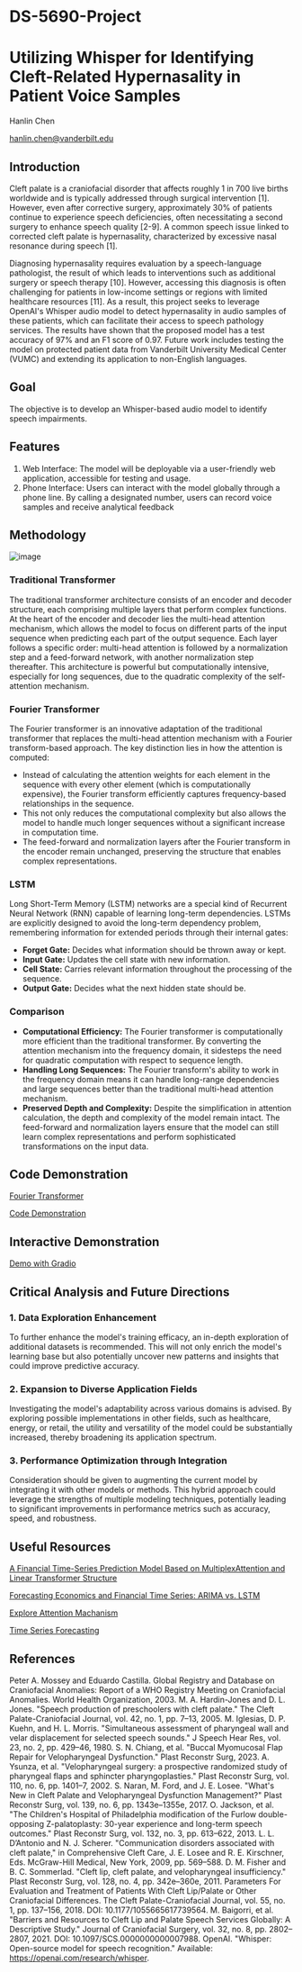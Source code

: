 # DS-5690-Project
# Utilizing Whisper for Identifying Cleft-Related Hypernasality in Patient Voice Samples
Hanlin Chen

hanlin.chen@vanderbilt.edu

## Introduction
Cleft palate is a craniofacial disorder that affects roughly 1 in 700 live births worldwide and is typically addressed through surgical intervention [1]. However, even after corrective surgery, approximately 30% of patients continue to experience speech deficiencies, often necessitating a second surgery to enhance speech quality [2-9]. A common speech issue linked to corrected cleft palate is hypernasality, characterized by excessive nasal resonance during speech [1].

Diagnosing hypernasality requires evaluation by a speech-language pathologist, the result of which leads to interventions such as additional surgery or speech therapy [10]. However, accessing this diagnosis is often challenging for patients in low-income settings or regions with limited healthcare resources [11]. As a result, this project seeks to leverage OpenAI's Whisper audio model to detect hypernasality in audio samples of these patients, which can facilitate their access to speech pathology services. The results have shown that the proposed model has a test accuracy of 97% and an F1 score of 0.97. Future work includes testing the model on protected patient data from Vanderbilt University Medical Center (VUMC) and extending its application to non-English languages.

## Goal
The objective is to develop an Whisper-based audio model to identify speech impairments.

## Features
1. Web Interface: The model will be deployable via a user-friendly web application, accessible for testing and usage.
2. Phone Interface: Users can interact with the model globally through a phone line. By calling a designated number, users can record voice samples and receive analytical feedback

## Methodology 
![image](https://github.com/Zoliverling/Linear_Transformation/assets/106001844/d388e504-b32d-4d31-80f1-8a5f274d6f28)

### Traditional Transformer
The traditional transformer architecture consists of an encoder and decoder structure, each comprising multiple layers that perform complex functions. At the heart of the encoder and decoder lies the multi-head attention mechanism, which allows the model to focus on different parts of the input sequence when predicting each part of the output sequence. Each layer follows a specific order: multi-head attention is followed by a normalization step and a feed-forward network, with another normalization step thereafter. This architecture is powerful but computationally intensive, especially for long sequences, due to the quadratic complexity of the self-attention mechanism.

### Fourier Transformer
The Fourier transformer is an innovative adaptation of the traditional transformer that replaces the multi-head attention mechanism with a Fourier transform-based approach. The key distinction lies in how the attention is computed:
- Instead of calculating the attention weights for each element in the sequence with every other element (which is computationally expensive), the Fourier transform efficiently captures frequency-based relationships in the sequence.
- This not only reduces the computational complexity but also allows the model to handle much longer sequences without a significant increase in computation time.
- The feed-forward and normalization layers after the Fourier transform in the encoder remain unchanged, preserving the structure that enables complex representations.

### LSTM
Long Short-Term Memory (LSTM) networks are a special kind of Recurrent Neural Network (RNN) capable of learning long-term dependencies. LSTMs are explicitly designed to avoid the long-term dependency problem, remembering information for extended periods through their internal gates:
- **Forget Gate:** Decides what information should be thrown away or kept.
- **Input Gate:** Updates the cell state with new information.
- **Cell State:** Carries relevant information throughout the processing of the sequence.
- **Output Gate:** Decides what the next hidden state should be.

### Comparison
- **Computational Efficiency:** The Fourier transformer is computationally more efficient than the traditional transformer. By converting the attention mechanism into the frequency domain, it sidesteps the need for quadratic computation with respect to sequence length.
- **Handling Long Sequences:** The Fourier transform's ability to work in the frequency domain means it can handle long-range dependencies and large sequences better than the traditional multi-head attention mechanism.
- **Preserved Depth and Complexity:** Despite the simplification in attention calculation, the depth and complexity of the model remain intact. The feed-forward and normalization layers ensure that the model can still learn complex representations and perform sophisticated transformations on the input data.

## Code Demonstration
[Fourier Transformer](https://github.com/Zoliverling/Linear_Transformation/blob/main/Fourier_Transformer.py)

[Code Demonstration](https://github.com/Zoliverling/Linear_Transformation/blob/main/Linear%20Transformer.ipynb)

## Interactive Demonstration
[Demo with Gradio](https://github.com/Zoliverling/Linear_Transformation/blob/main/stock_prediction.ipynb)


## Critical Analysis and Future Directions
### 1. Data Exploration Enhancement
To further enhance the model's training efficacy, an in-depth exploration of additional datasets is recommended. This will not only enrich the model's learning base but also potentially uncover new patterns and insights that could improve predictive accuracy.

### 2. Expansion to Diverse Application Fields
Investigating the model's adaptability across various domains is advised. By exploring possible implementations in other fields, such as healthcare, energy, or retail, the utility and versatility of the model could be substantially increased, thereby broadening its application spectrum.

### 3. Performance Optimization through Integration
Consideration should be given to augmenting the current model by integrating it with other models or methods. This hybrid approach could leverage the strengths of multiple modeling techniques, potentially leading to significant improvements in performance metrics such as accuracy, speed, and robustness.


## Useful Resources
[A Financial Time-Series Prediction Model Based on MultiplexAttention and Linear Transformer Structure](https://www.mdpi.com/2076-3417/13/8/5175)

[Forecasting Economics and Financial Time Series: ARIMA vs. LSTM](https://arxiv.org/abs/1803.06386)

[Explore Attention Machanism](https://www.3blue1brown.com/lessons/attention)

[Time Series Forecasting](https://www.tableau.com/learn/articles/time-series-forecasting)

## References
Peter A. Mossey and Eduardo Castilla. Global Registry and Database on Craniofacial Anomalies: Report of a WHO Registry Meeting on Craniofacial Anomalies. World Health Organization, 2003.
M. A. Hardin-Jones and D. L. Jones. "Speech production of preschoolers with cleft palate." The Cleft Palate-Craniofacial Journal, vol. 42, no. 1, pp. 7–13, 2005.
M. Iglesias, D. P. Kuehn, and H. L. Morris. "Simultaneous assessment of pharyngeal wall and velar displacement for selected speech sounds." J Speech Hear Res, vol. 23, no. 2, pp. 429–46, 1980.
S. N. Chiang, et al. "Buccal Myomucosal Flap Repair for Velopharyngeal Dysfunction." Plast Reconstr Surg, 2023.
A. Ysunza, et al. "Velopharyngeal surgery: a prospective randomized study of pharyngeal flaps and sphincter pharyngoplasties." Plast Reconstr Surg, vol. 110, no. 6, pp. 1401–7, 2002.
S. Naran, M. Ford, and J. E. Losee. "What's New in Cleft Palate and Velopharyngeal Dysfunction Management?" Plast Reconstr Surg, vol. 139, no. 6, pp. 1343e–1355e, 2017.
O. Jackson, et al. "The Children's Hospital of Philadelphia modification of the Furlow double-opposing Z-palatoplasty: 30-year experience and long-term speech outcomes." Plast Reconstr Surg, vol. 132, no. 3, pp. 613–622, 2013.
L. L. D’Antonio and N. J. Scherer. "Communication disorders associated with cleft palate," in Comprehensive Cleft Care, J. E. Losee and R. E. Kirschner, Eds. McGraw-Hill Medical, New York, 2009, pp. 569–588.
D. M. Fisher and B. C. Sommerlad. "Cleft lip, cleft palate, and velopharyngeal insufficiency." Plast Reconstr Surg, vol. 128, no. 4, pp. 342e–360e, 2011.
Parameters For Evaluation and Treatment of Patients With Cleft Lip/Palate or Other Craniofacial Differences. The Cleft Palate-Craniofacial Journal, vol. 55, no. 1, pp. 137–156, 2018. DOI: 10.1177/1055665617739564.
M. Baigorri, et al. "Barriers and Resources to Cleft Lip and Palate Speech Services Globally: A Descriptive Study." Journal of Craniofacial Surgery, vol. 32, no. 8, pp. 2802–2807, 2021. DOI: 10.1097/SCS.0000000000007988.
OpenAI. "Whisper: Open-source model for speech recognition." Available: https://openai.com/research/whisper.


